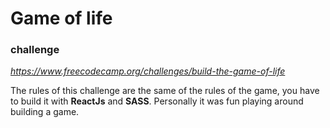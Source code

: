# Game of life
### challenge
*https://www.freecodecamp.org/challenges/build-the-game-of-life*

The rules of this challenge are the same of the rules of the game, you have to build it with **ReactJs** and **SASS**. Personally it was fun playing around building a game.
